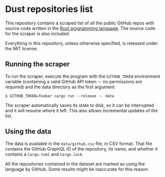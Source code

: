 # Dust repositories list

This repository contains a scraped list of all the public GitHub repos with source code
written in the [Rust programming language][rust]. The source code for the scraper is
also included.

Everything in this repository, unless otherwise specified, is released under
the MIT license.

[rust]: https://www.rust-lang.org

## Running the scraper

To run the scraper, execute the program with the `GITHUB_TOKEN` environment
variable (containing a valid GitHub API token -- no permissions are required)
and the data directory as the first argument:

```
$ GITHUB_TOKEN=foobar cargo run --release -- data
```

The scraper automatically saves its state to disk, so it can be interrupted and
it will resume where it left. This also allows incremental updates of the list.

## Using the data

The data is available in the `data/github.csv` file, in CSV format. That file
contains the GitHub GraphQL ID of the repository, its name, and whether it
contains a `Cargo.toml` and `Cargo.lock`.

All the repositories contained in the dataset are marked as using the language
by GitHub. Some results might be inaccurate for this reason.
